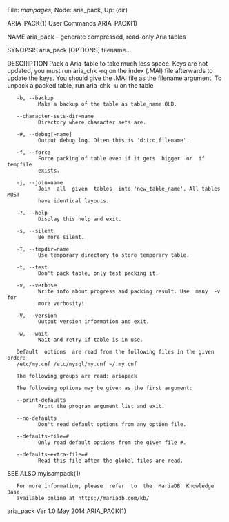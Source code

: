 File: *manpages*,  Node: aria_pack,  Up: (dir)

ARIA_PACK(1)                     User Commands                    ARIA_PACK(1)



NAME
       aria_pack - generate compressed, read-only Aria tables

SYNOPSIS
       aria_pack [OPTIONS] filename...

DESCRIPTION
       Pack  a  Aria-table to take much less space.  Keys are not updated, you
       must run aria_chk -rq on the index (.MAI) file afterwards to update the
       keys.   You  should  give  the  .MAI file as the filename argument.  To
       unpack a packed table, run aria_chk -u on the table

       -b, --backup
              Make a backup of the table as table_name.OLD.

       --character-sets-dir=name
              Directory where character sets are.

       -#, --debug[=name]
              Output debug log. Often this is 'd:t:o,filename'.

       -f, --force
              Force packing of table even if it gets  bigger  or  if  tempfile
              exists.

       -j, --join=name
              Join  all  given  tables  into 'new_table_name'. All tables MUST
              have identical layouts.

       -?, --help
              Display this help and exit.

       -s, --silent
              Be more silent.

       -T, --tmpdir=name
              Use temporary directory to store temporary table.

       -t, --test
              Don't pack table, only test packing it.

       -v, --verbose
              Write info about progress and packing result. Use  many  -v  for
              more verbosity!

       -V, --version
              Output version information and exit.

       -w, --wait
              Wait and retry if table is in use.

       Default  options  are read from the following files in the given order:
       /etc/my.cnf /etc/mysql/my.cnf ~/.my.cnf

       The following groups are read: ariapack

       The following options may be given as the first argument:

       --print-defaults
              Print the program argument list and exit.

       --no-defaults
              Don't read default options from any option file.

       --defaults-file=#
              Only read default options from the given file #.

       --defaults-extra-file=#
              Read this file after the global files are read.

SEE ALSO
       myisampack(1)

       For more information, please  refer  to  the  MariaDB  Knowledge  Base,
       available online at https://mariadb.com/kb/



aria_pack Ver 1.0                  May 2014                       ARIA_PACK(1)
